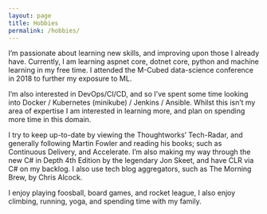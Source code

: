 ```yaml
---
layout: page
title: Hobbies
permalink: /hobbies/
---
```


I’m passionate about learning new skills, and improving upon those I already have. Currently, I am learning aspnet core, dotnet core, python and machine learning in my free time. I attended the M-Cubed data-science conference in 2018 to further my exposure to ML.

I’m also interested in DevOps/CI/CD, and so I’ve spent some time looking into Docker / Kubernetes (minikube) / Jenkins / Ansible. Whilst this isn’t my area of expertise I am interested in learning more, and plan on spending more time in this domain.

I try to keep up-to-date by viewing the Thoughtworks’ Tech-Radar, and generally following Martin Fowler and reading his books; such as Continuous Delivery, and Accelerate. I’m also making my way through the new C# in Depth 4th Edition by the legendary Jon Skeet, and have CLR via C# on my backlog. I also use tech blog aggregators, such as The Morning Brew, by Chris Alcock.

I enjoy playing foosball, board games, and rocket league, I also enjoy climbing, running, yoga, and spending time with my family.
